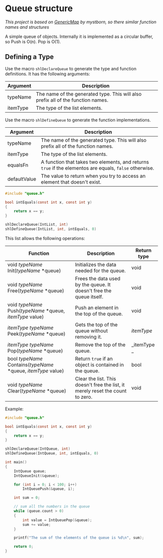 # Queue structure
_This project is based on [GenericMap](https://github.com/mystborn/GenericMap) by mystborn, so there similar function names and structures_

A simple queue of objects. Internally it is implemented as a circular buffer, so Push is O(n). Pop is O(1).

## Defining a Type
Use the macro `shlDeclareQueue` to generate the type and function definitions. It has the following arguments:

| Argument | Description |
| --- | --- |
| typeName | The name of the generated type. This will also prefix all of the function names. |
| itemType | The type of the list elements. |

Use the macro `shlDefineQueue` to generate the function implementations.

| Argument | Description |
| --- | --- |
| typeName | The name of the generated type. This will also prefix all of the function names. |
| itemType | The type of the list elements. |
| equalsFn | A function that takes two elements, and returns `true` if the elementos are equals, `false` otherwise. |
| defaultValue | The value to return when you try to access an element that doesn't exist. |

```c
#include "queue.h"

bool intEquals(const int x, const int y)
{
    return x == y;
}

shlDeclareQueue(IntList, int)
shlDefineQueue(IntList, int, intEquals, 0)
```

This list allows the following operations:

| Function | Description | Return type |
| --- | --- | --- |
| void _typeName_ Init(_typeName_ *queue) | Initializes the data needed for the queue. | void |
| void _typeName_ Free(_typeName_ *queue) | Frees the data used by the queue. It doesn't free the queue itself. | void |
| void _typeName_ Push(_typeName_ *queue, _itemType_ value) | Push an element in the top of the queue. | void |
| _itemType_ _typeName_ Peek(_typeName_ *queue) | Gets the top of the queue without removing it. | _itemType_ |
| _itemType_ _typeName_ Pop(_typeName_ *queue) | Remove the top of the queue. | _itemType _ | 
| bool _typeName_ Contains(_typeName_ *queue, _itemType_ value) | Return `true` if an object is contained in the queue. | bool | 
| void _typeName_ Clear(_typeName_ *queue) | Clear the list. This doesn't free the list, it merely reset the count to zero. | void |

Example:
```c
#include "queue.h"

bool intEquals(const int x, const int y)
{
    return x == y;
}

shlDeclareQueue(IntQueue, int)
shlDefineQueue(IntQueue, int, intEquals, 0)

int main()
{
    IntQueue queue;
    IntQueueInit(&queue);

    for (int i = 0; i < 100; i++)
        IntQueuePush(&queue, i);

    int sum = 0;

    // sum all the numbers in the queue
    while (queue.count > 0)
    {
        int value = IntQueuePop(&queue);
        sum += value;
    }

    printf("The sum of the elements of the queue is %d\n", sum);

    return 0;
}
```